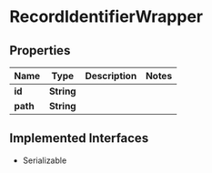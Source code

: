 

# RecordIdentifierWrapper


## Properties

Name | Type | Description | Notes
------------ | ------------- | ------------- | -------------
**id** | **String** |  | 
**path** | **String** |  | 


## Implemented Interfaces

* Serializable


